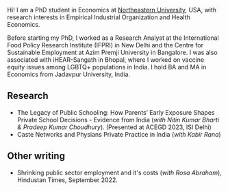Hi! I am a PhD student in Economics at [Northeastern University](https://www.northeastern.edu/), USA, with research interests in Empirical Industrial Organization and Health Economics.

Before starting my PhD, I worked as a Research Analyst at the International Food Policy Research Institute (IFPRI) in New Delhi and the Centre for Sustainable Employment at Azim Premji University in Bangalore. I was also associated with iHEAR-Sangath in Bhopal, where I worked on vaccine equity issues among LGBTQ+ populations in India. I hold BA and MA in Economics from Jadavpur University, India.

## Research
- The Legacy of Public Schooling: How Parents’ Early Exposure Shapes Private School Decisions - Evidence from India (_with Nitin Kumar Bharti & Pradeep Kumar Choudhury_). (Presented at ACEGD 2023, ISI Delhi)
- Caste Networks and Physians Private Practice in India (_with Kabir Rana_)

## Other writing
- Shrinking public sector employment and it's costs (_with Rosa Abraham_), Hindustan Times, September 2022.
